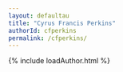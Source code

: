 ```yaml
---
layout: defaultau
title: "Cyrus Francis Perkins"
authorId: cfperkins
permalink: /cfperkins/
---
```

{% include loadAuthor.html %}
<script>
    $(document).ready(function(){
        showAuthorBio('{{ page.authorId }}');
   });
</script>